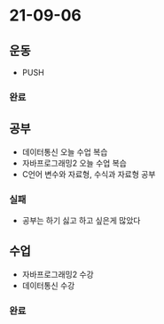 # 21-09-06

## 운동
- PUSH

### 완료

## 공부
- 데이터통신 오늘 수업 복습
- 자바프로그래밍2 오늘 수업 복습
- C언어 변수와 자료형, 수식과 자료형 공부

### 실패
-  공부는 하기 싫고 하고 싶은게 많았다

## 수업
- 자바프로그래밍2 수강
- 데이터통신 수강

### 완료
